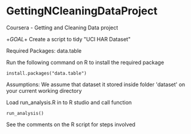 # GettingNCleaningDataProject

Coursera - Getting and Cleaning Data project

+*GOAL*+
Create a script to tidy "UCI HAR Dataset"

Required Packages: data.table

Run the following command on R to install the required package
```
install.packages("data.table")
````

Assumptions: We assume that dataset it stored inside folder 'dataset' on your current working directory

Load run_analysis.R in to R studio and call function
```
run_analysis()
```

See the comments on the R script for steps involved